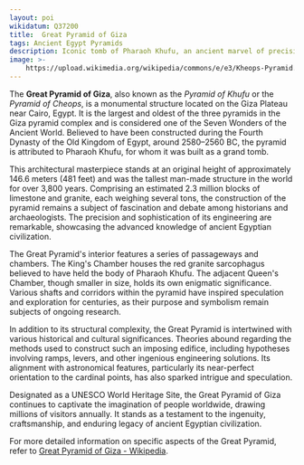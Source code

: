 ```yaml
---
layout: poi
wikidatum: Q37200
title:  Great Pyramid of Giza
tags: Ancient Egypt Pyramids
description: Iconic tomb of Pharaoh Khufu, an ancient marvel of precision engineering
image: >-
    https://upload.wikimedia.org/wikipedia/commons/e/e3/Kheops-Pyramid.jpg
---
```

<p>The <strong>Great Pyramid of Giza</strong>, also known as the <em>Pyramid of Khufu</em> or the <em>Pyramid of Cheops</em>, is a monumental structure located on the Giza Plateau near Cairo, Egypt. It is the largest and oldest of the three pyramids in the Giza pyramid complex and is considered one of the Seven Wonders of the Ancient World. Believed to have been constructed during the Fourth Dynasty of the Old Kingdom of Egypt, around 2580–2560 BC, the pyramid is attributed to Pharaoh Khufu, for whom it was built as a grand tomb.</p>

<p>This architectural masterpiece stands at an original height of approximately 146.6 meters (481 feet) and was the tallest man-made structure in the world for over 3,800 years. Comprising an estimated 2.3 million blocks of limestone and granite, each weighing several tons, the construction of the pyramid remains a subject of fascination and debate among historians and archaeologists. The precision and sophistication of its engineering are remarkable, showcasing the advanced knowledge of ancient Egyptian civilization.</p>

<p>The Great Pyramid's interior features a series of passageways and chambers. The King's Chamber houses the red granite sarcophagus believed to have held the body of Pharaoh Khufu. The adjacent Queen's Chamber, though smaller in size, holds its own enigmatic significance. Various shafts and corridors within the pyramid have inspired speculation and exploration for centuries, as their purpose and symbolism remain subjects of ongoing research.</p>

<p>In addition to its structural complexity, the Great Pyramid is intertwined with various historical and cultural significances. Theories abound regarding the methods used to construct such an imposing edifice, including hypotheses involving ramps, levers, and other ingenious engineering solutions. Its alignment with astronomical features, particularly its near-perfect orientation to the cardinal points, has also sparked intrigue and speculation.</p>

<p>Designated as a UNESCO World Heritage Site, the Great Pyramid of Giza continues to captivate the imagination of people worldwide, drawing millions of visitors annually. It stands as a testament to the ingenuity, craftsmanship, and enduring legacy of ancient Egyptian civilization.</p>

<p>For more detailed information on specific aspects of the Great Pyramid, refer to <a href="https://en.wikipedia.org/wiki/Great_Pyramid_of_Giza">Great Pyramid of Giza - Wikipedia</a>.</p>
